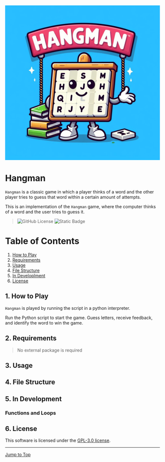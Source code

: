 ![The Hangman](/assets/hangman_logo.jpg)

# Hangman

`Hangman` is a classic game in which a player thinks of a word and the other player tries to guess that word within a certain amount of attempts.

This is an implementation of the `Hangman` game, where the computer thinks of a word and the user tries to guess it. 

>   ![GitHub License](https://img.shields.io/github/license/tommifloor/hangman200) ![Static Badge](https://img.shields.io/badge/made%20with-PYTHON-blue) 


# Table of Contents
1. [How to Play](#1.-description)
2. [Requirements](#2.-requirements)
3. [Usage](#3.-usage)
4. [File Structure](#4.-file-structure)
5. [In Developlment](#5.-in-development)
6. [License](#6.-license)

## 1. How to Play

`Hangman` is played by running the script in a python interpreter.

Run the Python script to start the game. Guess letters, receive feedback, and identify the word to win the game.

## 2. Requirements
>No external package is required

## 3. Usage

## 4. File Structure

## 5. In Development

### Functions and Loops

## 6. License
This software is licensed under the [GPL-3.0 license](https://github.com/tommifloor/hangman200/blob/main/COPYING.txt).

---
[Jump to Top](#hangman)
